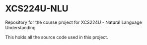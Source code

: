 # XCS224U-NLU
Repository for the course project for XCS224U - Natural Language Understanding

This holds all the source code used in this project.
